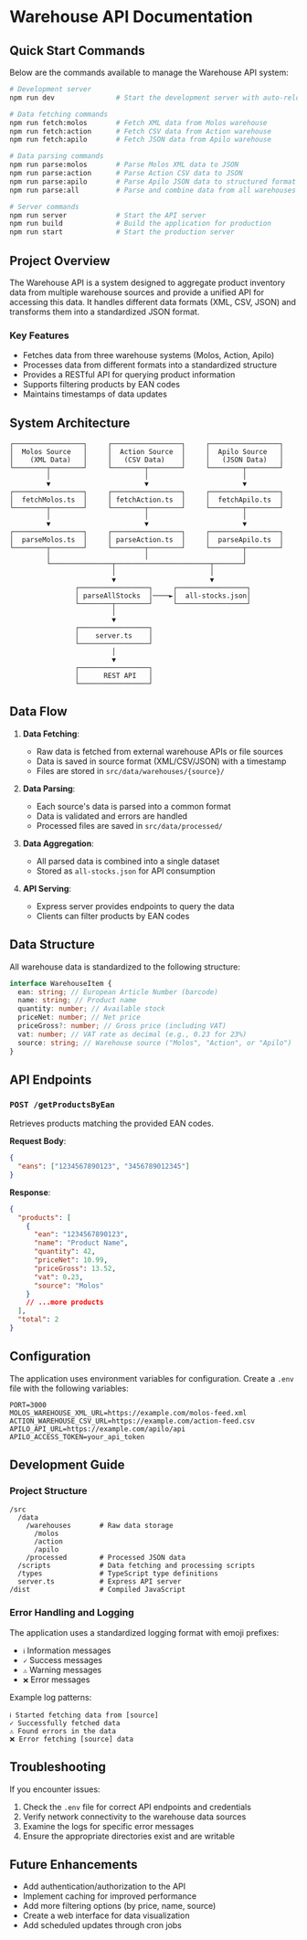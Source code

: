 # Warehouse API Documentation

## Quick Start Commands

Below are the commands available to manage the Warehouse API system:

```bash
# Development server
npm run dev               # Start the development server with auto-reload

# Data fetching commands
npm run fetch:molos       # Fetch XML data from Molos warehouse
npm run fetch:action      # Fetch CSV data from Action warehouse
npm run fetch:apilo       # Fetch JSON data from Apilo warehouse

# Data parsing commands
npm run parse:molos       # Parse Molos XML data to JSON
npm run parse:action      # Parse Action CSV data to JSON
npm run parse:apilo       # Parse Apilo JSON data to structured format
npm run parse:all         # Parse and combine data from all warehouses

# Server commands
npm run server            # Start the API server
npm run build             # Build the application for production
npm run start             # Start the production server
```

## Project Overview

The Warehouse API is a system designed to aggregate product inventory data from multiple warehouse sources and provide a unified API for accessing this data. It handles different data formats (XML, CSV, JSON) and transforms them into a standardized JSON format.

### Key Features

- Fetches data from three warehouse systems (Molos, Action, Apilo)
- Processes data from different formats into a standardized structure
- Provides a RESTful API for querying product information
- Supports filtering products by EAN codes
- Maintains timestamps of data updates

## System Architecture

```
┌─────────────────┐     ┌─────────────────┐     ┌─────────────────┐
│  Molos Source   │     │  Action Source  │     │  Apilo Source   │
│    (XML Data)   │     │   (CSV Data)    │     │   (JSON Data)   │
└────────┬────────┘     └────────┬────────┘     └────────┬────────┘
         │                       │                       │
         ▼                       ▼                       ▼
┌─────────────────┐     ┌─────────────────┐     ┌─────────────────┐
│  fetchMolos.ts  │     │ fetchAction.ts  │     │  fetchApilo.ts  │
└────────┬────────┘     └────────┬────────┘     └────────┬────────┘
         │                       │                       │
         ▼                       ▼                       ▼
┌─────────────────┐     ┌─────────────────┐     ┌─────────────────┐
│  parseMolos.ts  │     │ parseAction.ts  │     │  parseApilo.ts  │
└────────┬────────┘     └────────┬────────┘     └────────┬────────┘
         │                       │                       │
         └───────────────┬───────────────────────┬───────┘
                         │                       │
                         ▼                       ▼
                ┌─────────────────┐     ┌─────────────────┐
                │ parseAllStocks  │────►│  all-stocks.json│
                └────────┬────────┘     └─────────────────┘
                         │
                         ▼
                ┌─────────────────┐
                │    server.ts    │
                └─────────────────┘
                         │
                         ▼
                ┌─────────────────┐
                │      REST API   │
                └─────────────────┘
```

## Data Flow

1. **Data Fetching**:

   - Raw data is fetched from external warehouse APIs or file sources
   - Data is saved in source format (XML/CSV/JSON) with a timestamp
   - Files are stored in `src/data/warehouses/{source}/`

2. **Data Parsing**:

   - Each source's data is parsed into a common format
   - Data is validated and errors are handled
   - Processed files are saved in `src/data/processed/`

3. **Data Aggregation**:

   - All parsed data is combined into a single dataset
   - Stored as `all-stocks.json` for API consumption

4. **API Serving**:
   - Express server provides endpoints to query the data
   - Clients can filter products by EAN codes

## Data Structure

All warehouse data is standardized to the following structure:

```typescript
interface WarehouseItem {
  ean: string; // European Article Number (barcode)
  name: string; // Product name
  quantity: number; // Available stock
  priceNet: number; // Net price
  priceGross?: number; // Gross price (including VAT)
  vat: number; // VAT rate as decimal (e.g., 0.23 for 23%)
  source: string; // Warehouse source ("Molos", "Action", or "Apilo")
}
```

## API Endpoints

### `POST /getProductsByEan`

Retrieves products matching the provided EAN codes.

**Request Body**:

```json
{
  "eans": ["1234567890123", "3456789012345"]
}
```

**Response**:

```json
{
  "products": [
    {
      "ean": "1234567890123",
      "name": "Product Name",
      "quantity": 42,
      "priceNet": 10.99,
      "priceGross": 13.52,
      "vat": 0.23,
      "source": "Molos"
    }
    // ...more products
  ],
  "total": 2
}
```

## Configuration

The application uses environment variables for configuration. Create a `.env` file with the following variables:

```
PORT=3000
MOLOS_WAREHOUSE_XML_URL=https://example.com/molos-feed.xml
ACTION_WAREHOUSE_CSV_URL=https://example.com/action-feed.csv
APILO_API_URL=https://example.com/apilo/api
APILO_ACCESS_TOKEN=your_api_token
```

## Development Guide

### Project Structure

```
/src
  /data
    /warehouses       # Raw data storage
      /molos
      /action
      /apilo
    /processed        # Processed JSON data
  /scripts            # Data fetching and processing scripts
  /types              # TypeScript type definitions
  server.ts           # Express API server
/dist                 # Compiled JavaScript
```

### Error Handling and Logging

The application uses a standardized logging format with emoji prefixes:

- `ℹ️` Information messages
- `✓` Success messages
- `⚠️` Warning messages
- `❌` Error messages

Example log patterns:

```
ℹ️ Started fetching data from [source]
✓ Successfully fetched data
⚠️ Found errors in the data
❌ Error fetching [source] data
```

## Troubleshooting

If you encounter issues:

1. Check the `.env` file for correct API endpoints and credentials
2. Verify network connectivity to the warehouse data sources
3. Examine the logs for specific error messages
4. Ensure the appropriate directories exist and are writable

## Future Enhancements

- Add authentication/authorization to the API
- Implement caching for improved performance
- Add more filtering options (by price, name, source)
- Create a web interface for data visualization
- Add scheduled updates through cron jobs
